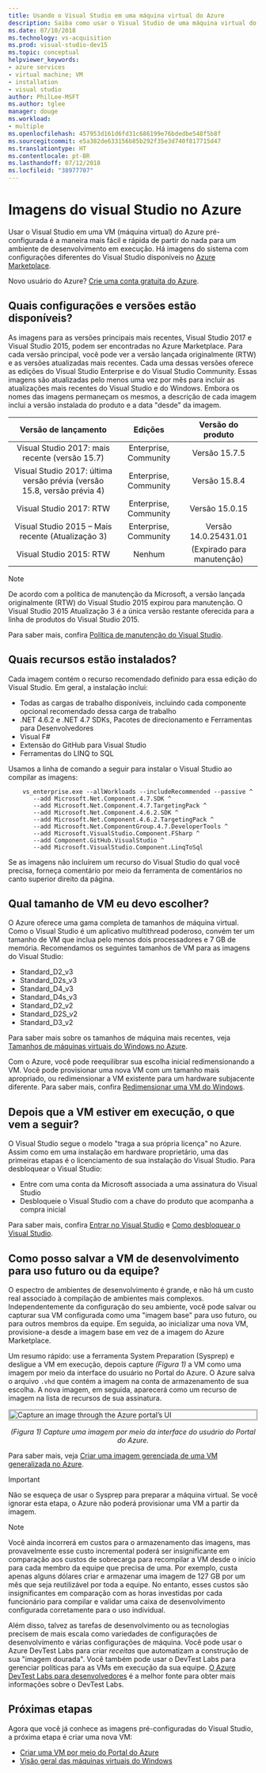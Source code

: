 ```yaml
---
title: Usando o Visual Studio em uma máquina virtual do Azure
description: Saiba como usar o Visual Studio de uma máquina virtual do Azure
ms.date: 07/10/2018
ms.technology: vs-acquisition
ms.prod: visual-studio-dev15
ms.topic: conceptual
helpviewer_keywords:
- azure services
- virtual machine; VM
- installation
- visual studio
author: PhilLee-MSFT
ms.author: tglee
manager: douge
ms.workload:
- multiple
ms.openlocfilehash: 457953d161d6fd31c686199e76bdedbe548f5b8f
ms.sourcegitcommit: e5a382de633156b85b292f35e3d740f817715d47
ms.translationtype: HT
ms.contentlocale: pt-BR
ms.lasthandoff: 07/12/2018
ms.locfileid: "38977707"
---
```

# <a id="top"> </a> Imagens do visual Studio no Azure

Usar o Visual Studio em uma VM (máquina virtual) do Azure pré-configurada é a maneira mais fácil e rápida de partir do nada para um ambiente de desenvolvimento em execução. Há imagens do sistema com configurações diferentes do Visual Studio disponíveis no [Azure Marketplace](https://azuremarketplace.microsoft.com/marketplace/apps?search=%22visual%20studio%202017%22&page=1).

Novo usuário do Azure? [Crie uma conta gratuita do Azure](https://azure.microsoft.com/free).

## <a name="what-configurations-and-versions-are-available"></a>Quais configurações e versões estão disponíveis?

As imagens para as versões principais mais recentes, Visual Studio 2017 e Visual Studio 2015, podem ser encontradas no Azure Marketplace. Para cada versão principal, você pode ver a versão lançada originalmente (RTW) e as versões atualizadas mais recentes. Cada uma dessas versões oferece as edições do Visual Studio Enterprise e do Visual Studio Community. Essas imagens são atualizadas pelo menos uma vez por mês para incluir as atualizações mais recentes do Visual Studio e do Windows. Embora os nomes das imagens permaneçam os mesmos, a descrição de cada imagem inclui a versão instalada do produto e a data "desde" da imagem.

| Versão de lançamento                                              | Edições                     |     Versão do produto     |
|:------------------------------------------------------------:|:----------------------------:|:-----------------------:|
| Visual Studio 2017: mais recente (versão 15.7)                    |    Enterprise, Community     |      Versão 15.7.5     |
| Visual Studio 2017: última versão prévia (versão 15.8, versão prévia 4) |    Enterprise, Community     |      Versão 15.8.4     |
|         Visual Studio 2017: RTW                              |    Enterprise, Community     |      Versão 15.0.15    |
|   Visual Studio 2015 – Mais recente (Atualização 3)                      |    Enterprise, Community     |  Versão 14.0.25431.01  |
|         Visual Studio 2015: RTW                              |             Nenhum             | (Expirado para manutenção) |

> [!NOTE]
> De acordo com a política de manutenção da Microsoft, a versão lançada originalmente (RTW) do Visual Studio 2015 expirou para manutenção. O Visual Studio 2015 Atualização 3 é a única versão restante oferecida para a linha de produtos do Visual Studio 2015.

Para saber mais, confira [Política de manutenção do Visual Studio](/visualstudio/productinfo/vs-servicing-vs).

## <a name="what-features-are-installed"></a>Quais recursos estão instalados?

Cada imagem contém o recurso recomendado definido para essa edição do Visual Studio. Em geral, a instalação inclui:

* Todas as cargas de trabalho disponíveis, incluindo cada componente opcional recomendado dessa carga de trabalho
* .NET 4.6.2 e .NET 4.7 SDKs, Pacotes de direcionamento e Ferramentas para Desenvolvedores
* Visual F#
* Extensão do GitHub para Visual Studio
* Ferramentas do LINQ to SQL

Usamos a linha de comando a seguir para instalar o Visual Studio ao compilar as imagens:

```shell
    vs_enterprise.exe --allWorkloads --includeRecommended --passive ^
       --add Microsoft.Net.Component.4.7.SDK ^
       --add Microsoft.Net.Component.4.7.TargetingPack ^
       --add Microsoft.Net.Component.4.6.2.SDK ^
       --add Microsoft.Net.Component.4.6.2.TargetingPack ^
       --add Microsoft.Net.ComponentGroup.4.7.DeveloperTools ^
       --add Microsoft.VisualStudio.Component.FSharp ^
       --add Component.GitHub.VisualStudio ^
       --add Microsoft.VisualStudio.Component.LinqToSql
```

Se as imagens não incluírem um recurso do Visual Studio do qual você precisa, forneça comentário por meio da ferramenta de comentários no canto superior direito da página.

## <a name="what-size-vm-should-i-choose"></a>Qual tamanho de VM eu devo escolher?

O Azure oferece uma gama completa de tamanhos de máquina virtual. Como o Visual Studio é um aplicativo multithread poderoso, convém ter um tamanho de VM que inclua pelo menos dois processadores e 7 GB de memória. Recomendamos os seguintes tamanhos de VM para as imagens do Visual Studio:

   * Standard_D2_v3
   * Standard_D2s_v3
   * Standard_D4_v3
   * Standard_D4s_v3
   * Standard_D2_v2
   * Standard_D2S_v2
   * Standard_D3_v2

Para saber mais sobre os tamanhos de máquina mais recentes, veja [Tamanhos de máquinas virtuais do Windows no Azure](/azure/virtual-machines/windows/sizes).

Com o Azure, você pode reequilibrar sua escolha inicial redimensionando a VM. Você pode provisionar uma nova VM com um tamanho mais apropriado, ou redimensionar a VM existente para um hardware subjacente diferente. Para saber mais, confira [Redimensionar uma VM do Windows](/azure/virtual-machines/windows/resize-vm).

## <a name="after-the-vm-is-running-whats-next"></a>Depois que a VM estiver em execução, o que vem a seguir?

O Visual Studio segue o modelo "traga a sua própria licença" no Azure. Assim como em uma instalação em hardware proprietário, uma das primeiras etapas é o licenciamento de sua instalação do Visual Studio. Para desbloquear o Visual Studio:
- Entre com uma conta da Microsoft associada a uma assinatura do Visual Studio
- Desbloqueie o Visual Studio com a chave do produto que acompanha a compra inicial

Para saber mais, confira [Entrar no Visual Studio](../ide/signing-in-to-visual-studio.md) e [Como desbloquear o Visual Studio](../ide/how-to-unlock-visual-studio.md).

## <a name="how-do-i-save-the-development-vm-for-future-or-team-use"></a>Como posso salvar a VM de desenvolvimento para uso futuro ou da equipe?

O espectro de ambientes de desenvolvimento é grande, e não há um custo real associado à compilação de ambientes mais complexos. Independentemente da configuração do seu ambiente, você pode salvar ou capturar sua VM configurada como uma "imagem base" para uso futuro, ou para outros membros da equipe. Em seguida, ao inicializar uma nova VM, provisione-a desde a imagem base em vez de a imagem do Azure Marketplace.

Um resumo rápido: use a ferramenta System Preparation (Sysprep) e desligue a VM em execução, depois capture *(Figura 1)* a VM como uma imagem por meio da interface do usuário no Portal do Azure. O Azure salva o arquivo `.vhd` que contém a imagem na conta de armazenamento de sua escolha. A nova imagem, em seguida, aparecerá como um recurso de imagem na lista de recursos de sua assinatura.

<img src="media/capture-vm.png" alt="Capture an image through the Azure portal’s UI" style="border:3px solid Silver; display: block; margin: auto;"><center>*(Figura 1) Capture uma imagem por meio da interface do usuário do Portal do Azure.*</center>

Para saber mais, veja [Criar uma imagem gerenciada de uma VM generalizada no Azure](/azure/virtual-machines/windows/capture-image-resource).

> [!IMPORTANT]
> Não se esqueça de usar o Sysprep para preparar a máquina virtual. Se você ignorar esta etapa, o Azure não poderá provisionar uma VM a partir da imagem.

> [!NOTE]
> Você ainda incorrerá em custos para o armazenamento das imagens, mas provavelmente esse custo incremental poderá ser insignificante em comparação aos custos de sobrecarga para recompilar a VM desde o início para cada membro da equipe que precisa de uma. Por exemplo, custa apenas alguns dólares criar e armazenar uma imagem de 127 GB por um mês que seja reutilizável por toda a equipe. No entanto, esses custos são insignificantes em comparação com as horas investidas por cada funcionário para compilar e validar uma caixa de desenvolvimento configurada corretamente para o uso individual.

Além disso, talvez as tarefas de desenvolvimento ou as tecnologias precisem de mais escala como variedades de configurações de desenvolvimento e várias configurações de máquina. Você pode usar o Azure DevTest Labs para criar _receitas_ que automatizam a construção de sua "imagem dourada". Você também pode usar o DevTest Labs para gerenciar políticas para as VMs em execução da sua equipe. [O Azure DevTest Labs para desenvolvedores](/azure/devtest-lab/devtest-lab-developer-lab) é a melhor fonte para obter mais informações sobre o DevTest Labs.

## <a name="next-steps"></a>Próximas etapas

Agora que você já conhece as imagens pré-configuradas do Visual Studio, a próxima etapa é criar uma nova VM:

* [Criar uma VM por meio do Portal do Azure](/azure/virtual-machines/windows/quick-create-portal)
* [Visão geral das máquinas virtuais do Windows](/azure/virtual-machines/windows/overview)
